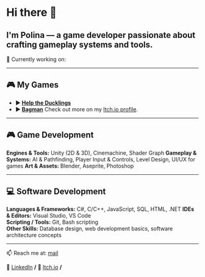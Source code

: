 # Hi there 👋

I'm Polina — a game developer passionate about crafting gameplay systems and tools.
---
👾 Currently working on:

---
## 🎮 My Games
- **▶️ [Help the Ducklings](https://github.com/Mulwe/help-the-ducklings)**
- **▶️ [Bagman](https://mulwe.itch.io/bagman)** 
Check out more on my [Itch.io profile](https://itch.io).

---

## 🎮 Game Development
**Engines & Tools:** Unity (2D & 3D), Cinemachine, Shader Graph
**Gameplay & Systems:** AI & Pathfinding, Player Input & Controls, Level Design, UI/UX for games
**Art & Assets:** Blender, Aseprite, Photoshop

---

## 💻 Software Development
**Languages & Frameworks:** C#, C/C++, JavaScript, SQL, HTML, .NET
**IDEs & Editors:** Visual Studio, VS Code  
**Scripting / Tools:** Git, Bash scripting  
**Other Skills:** Database design, web development basics, software architecture concepts



---

📫 Reach me at: [mail](polina.g.dev@gmail.com)

👔 [LinkedIn](https://www.linkedin.com/in/polina-g-dev/) **/**
👑 [Itch.io](https://mulwe.itch.io/) **/**
 
